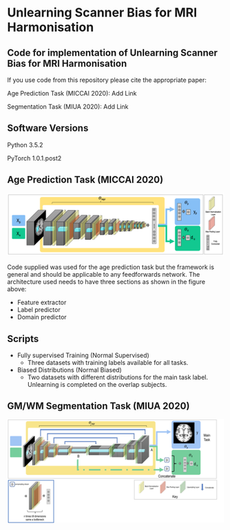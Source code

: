 # Unlearning Scanner Bias for MRI Harmonisation
## Code for implementation of Unlearning Scanner Bias for MRI Harmonisation

If you use code from this repository please cite the appropriate paper: 

Age Prediction Task (MICCAI 2020): Add Link

Segmentation Task (MIUA 2020): Add Link

Software Versions
-----------------
Python 3.5.2

PyTorch 1.0.1.post2

Age Prediction Task (MICCAI 2020)
---------------------------------
![GitHub Logo](/figures/network_architecture.png)

Code supplied was used for the age prediction task but the framework is general and should be applicable to any feedforwards network. The architecture used needs to have three sections as shown in the figure above:
  - Feature extractor
  - Label predictor
  - Domain predictor

Scripts
-------
- Fully supervised Training (Normal Supervised) 
  - Three datasets with training labels available for all tasks. 
- Biased Distributions (Normal Biased)
  - Two datasets with different distributions for the main task label. Unlearning is completed on the overlap subjects.


GM/WM Segmentation Task (MIUA 2020)
---------------------------------
![GitHub Logo](/figures/seg_network_new.png)
  










